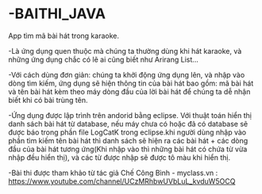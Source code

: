 # -BAITHI_JAVA
App tìm mã bài hát trong karaoke.

-Là ứng dụng quen thuộc mà chúng ta thường dùng khi hát karaoke, và những ứng dụng chắc có lẽ ai cũng biết như Arirang List...

-Với cách dùng đơn giản: chúng ta khởi động ứng dụng lên, và nhập vào dòng tìm kiếm, ứng dụng sẽ hiện thông tin của bài hát bao gồm: mã bài hát và tên bài hát kèm theo máy dòng đầu của lời bài hát để chúng ta dễ nhận biết khi có bài trùng tên.

-Ứng dụng được lập trình trên andorid bằng eclipse. Với thuật toán hiển thị danh sách bài hát từ database, nếu máy chưa có hoặc đã có database sẽ được báo trong phần file LogCatK trong eclipse.khi người dùng nhập vào phần tìm kiếm tên bài hát thì danh sách sẽ hiện ra các bài hát + các dòng đầu của bài hát tương ứng(Khi nhập vào thì những bài hát có chứa từ vừa nhập đều hiển thị), và các từ được nhập sẽ được tô màu khi hiển thị.

-Bài thi được tham khảo từ tác giả Chế Công Bình - myclass.vn : https://www.youtube.com/channel/UCzMRhbwUVbLuL_kvduW5OCQ
